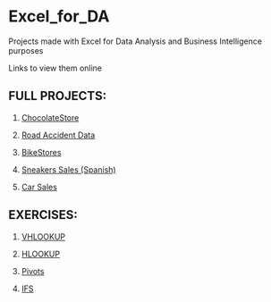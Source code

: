 # Excel_for_DA

Projects made with Excel for Data Analysis and Business Intelligence purposes

Links to view them online

## FULL PROJECTS:

1. [ChocolateStore](https://1drv.ms/x/s!Av8oObyC6ppBgz-sgTt2RGw9XwmG?e=XEqlfc)

2. [Road Accident Data](https://drive.google.com/drive/folders/1wytKJj4COHSZxhVm2_Ryebo2kDeC1rDk?usp=drive_link)

3. [BikeStores](https://1drv.ms/x/s!Av8oObyC6ppBgzSYAh16HxcetH9z?e=dpxAqP)

4. [Sneakers Sales (Spanish)](https://1drv.ms/x/s!Av8oObyC6ppBgiCMx8Dzl433_PnI?e=k0BcMb)

5. [Car Sales](https://1drv.ms/x/s!Av8oObyC6ppBgjhZxDgx-fspNUBw?e=qCc2KF)

## EXERCISES:

1. [VHLOOKUP](https://1drv.ms/x/s!Av8oObyC6ppBgip6ZooyvlHeng31?e=5lTdIF)

2. [HLOOKUP](https://1drv.ms/x/s!Av8oObyC6ppBgh4vUK-6y5h6R47c?e=UZ99Gs)

3. [Pivots](https://1drv.ms/x/s!Av8oObyC6ppBgjq0Pit8QbhY8P6q?e=9Mr6kr)

4. [IFS](https://1drv.ms/x/s!Av8oObyC6ppBgijHWYM3dUck0640?e=05hFHl)


